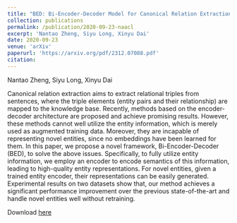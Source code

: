 ```yaml
---
title: "BED: Bi-Encoder-Decoder Model for Canonical Relation Extraction"
collection: publications
permalink: /publication/2020-09-23-naacl
excerpt: 'Nantao Zheng, Siyu Long, Xinyu Dai'
date: 2020-09-23
venue: 'arXiv'
paperurl: 'https://arxiv.org/pdf/2312.07088.pdf'
citation: 
---
```

Nantao Zheng, Siyu Long, Xinyu Dai

Canonical relation extraction aims to extract relational triples from sentences, where the triple elements (entity pairs and their relationship) 
are mapped to the knowledge base. Recently, methods based on the encoder-decoder architecture are proposed and achieve promising results. 
However, these methods cannot well utilize the entity information, which is merely used as augmented training data. Moreover, they are incapable of 
representing novel entities, since no embeddings have been learned for them. In this paper, we propose a novel framework, Bi-Encoder-Decoder (BED), to solve the
above issues. Specifically, to fully utilize entity information, we employ an encoder to encode semantics of this information, leading to high-quality entity representations. 
For novel entities, given a trained entity encoder, their representations can be easily generated. Experimental results on two datasets show that, our method achieves a significant performance
improvement over the previous state-of-the-art and handle novel entities well without retraining.

Download [here](https://arxiv.org/pdf/2312.07088.pdf)

